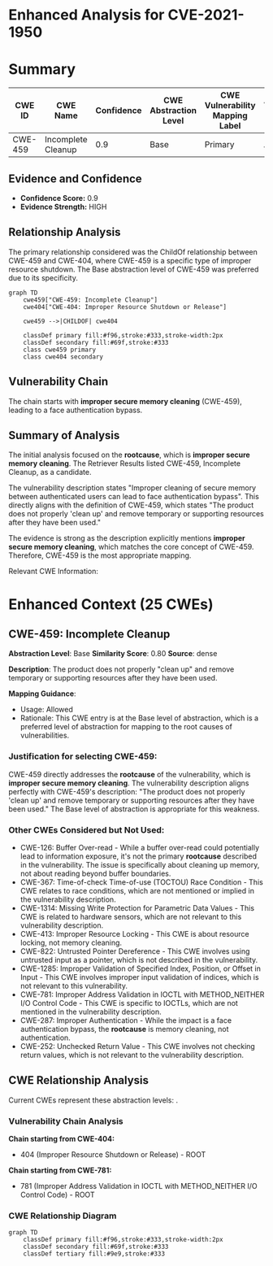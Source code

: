# Enhanced Analysis for CVE-2021-1950

# Summary
| CWE ID | CWE Name | Confidence | CWE Abstraction Level | CWE Vulnerability Mapping Label | CWE-Vulnerability Mapping Notes |
|---|---|---|---|---|---|
| CWE-459 | Incomplete Cleanup | 0.9 | Base | Primary | Allowed |

## Evidence and Confidence

*   **Confidence Score:** 0.9
*   **Evidence Strength:** HIGH

## Relationship Analysis
The primary relationship considered was the ChildOf relationship between CWE-459 and CWE-404, where CWE-459 is a specific type of improper resource shutdown. The Base abstraction level of CWE-459 was preferred due to its specificity.

```mermaid
graph TD
    cwe459["CWE-459: Incomplete Cleanup"]
    cwe404["CWE-404: Improper Resource Shutdown or Release"]

    cwe459 -->|CHILDOF| cwe404

    classDef primary fill:#f96,stroke:#333,stroke-width:2px
    classDef secondary fill:#69f,stroke:#333
    class cwe459 primary
    class cwe404 secondary
```

## Vulnerability Chain
The chain starts with **improper secure memory cleaning** (CWE-459), leading to a face authentication bypass.

## Summary of Analysis
The initial analysis focused on the **rootcause**, which is **improper secure memory cleaning**. The Retriever Results listed CWE-459, Incomplete Cleanup, as a candidate.

The vulnerability description states "Improper cleaning of secure memory between authenticated users can lead to face authentication bypass". This directly aligns with the definition of CWE-459, which states "The product does not properly 'clean up' and remove temporary or supporting resources after they have been used."

The evidence is strong as the description explicitly mentions **improper secure memory cleaning**, which matches the core concept of CWE-459. Therefore, CWE-459 is the most appropriate mapping.

Relevant CWE Information:

# Enhanced Context (25 CWEs)

## CWE-459: Incomplete Cleanup
**Abstraction Level**: Base
**Similarity Score**: 0.80
**Source**: dense

**Description**:
The product does not properly "clean up" and remove temporary or supporting resources after they have been used.

**Mapping Guidance**:
- Usage: Allowed
- Rationale: This CWE entry is at the Base level of abstraction, which is a preferred level of abstraction for mapping to the root causes of vulnerabilities.

### Justification for selecting CWE-459:
CWE-459 directly addresses the **rootcause** of the vulnerability, which is **improper secure memory cleaning**. The vulnerability description aligns perfectly with CWE-459's description: "The product does not properly 'clean up' and remove temporary or supporting resources after they have been used." The Base level of abstraction is appropriate for this weakness.

### Other CWEs Considered but Not Used:
*   CWE-126: Buffer Over-read - While a buffer over-read could potentially lead to information exposure, it's not the primary **rootcause** described in the vulnerability. The issue is specifically about cleaning up memory, not about reading beyond buffer boundaries.
*   CWE-367: Time-of-check Time-of-use (TOCTOU) Race Condition - This CWE relates to race conditions, which are not mentioned or implied in the vulnerability description.
*   CWE-1314: Missing Write Protection for Parametric Data Values - This CWE is related to hardware sensors, which are not relevant to this vulnerability description.
*   CWE-413: Improper Resource Locking - This CWE is about resource locking, not memory cleaning.
*   CWE-822: Untrusted Pointer Dereference - This CWE involves using untrusted input as a pointer, which is not described in the vulnerability.
*   CWE-1285: Improper Validation of Specified Index, Position, or Offset in Input - This CWE involves improper input validation of indices, which is not relevant to this vulnerability.
*   CWE-781: Improper Address Validation in IOCTL with METHOD_NEITHER I/O Control Code - This CWE is specific to IOCTLs, which are not mentioned in the vulnerability description.
*   CWE-287: Improper Authentication - While the impact is a face authentication bypass, the **rootcause** is memory cleaning, not authentication.
*   CWE-252: Unchecked Return Value - This CWE involves not checking return values, which is not relevant to the vulnerability description.


## CWE Relationship Analysis

Current CWEs represent these abstraction levels: .


### Vulnerability Chain Analysis

**Chain starting from CWE-404:**
- 404 (Improper Resource Shutdown or Release) - ROOT


**Chain starting from CWE-781:**
- 781 (Improper Address Validation in IOCTL with METHOD_NEITHER I/O Control Code) - ROOT



### CWE Relationship Diagram

```mermaid
graph TD
    classDef primary fill:#f96,stroke:#333,stroke-width:2px
    classDef secondary fill:#69f,stroke:#333
    classDef tertiary fill:#9e9,stroke:#333
```